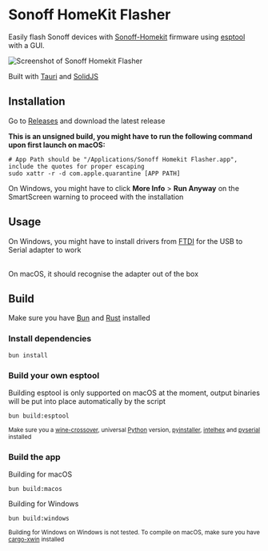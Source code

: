 # Sonoff HomeKit Flasher
Easily flash Sonoff devices with [Sonoff-Homekit](https://github.com/Gruppio/Sonoff-Homekit) firmware using [esptool](https://github.com/espressif/esptool) with a GUI.<br>

![Screenshot of Sonoff Homekit Flasher](assets/Sonoff%20Homekit%20Flasher.gif?raw=true)

Built with [Tauri](https://tauri.app/) and [SolidJS](https://www.solidjs.com/)

## Installation
Go to [Releases](https://github.com/lockieluke/sonoff-homekit-flasher/releases) and download the latest release

**This is an unsigned build, you might have to run the following command upon first launch on macOS:**
```shell
# App Path should be "/Applications/Sonoff Homekit Flasher.app", include the quotes for proper escaping
sudo xattr -r -d com.apple.quarantine [APP PATH]
```

On Windows, you might have to click **More Info** > **Run Anyway** on the SmartScreen warning to proceed with the installation
## Usage

On Windows, you might have to install drivers from [FTDI](https://ftdichip.com/wp-content/uploads/2021/08/CDM212364_Setup.zip) for the USB to Serial adapter to work

<br>On macOS, it should recognise the adapter out of the box

## Build

Make sure you have [Bun](https://bun.sh/) and [Rust](https://www.rust-lang.org/) installed

### Install dependencies
```shell
bun install
```

### Build your own esptool
Building esptool is only supported on macOS at the moment, output binaries will be put into place automatically by the script
```shell
bun build:esptool
```
<sub>Make sure you a [wine-crossover](https://github.com/Gcenx/winecx), universal [Python](https://www.python.org/downloads/macos/) version, [pyinstaller](https://github.com/pyinstaller/pyinstaller), [intelhex](https://github.com/python-intelhex/intelhex) and [pyserial](https://github.com/pyserial/pyserial) installed</sub>

### Build the app
Building for macOS
```shell
bun build:macos
```
Building for Windows
```shell
bun build:windows
```
<sub>Building for Windows on Windows is not tested.  To compile on macOS, make sure you have [cargo-xwin](https://github.com/rust-cross/cargo-xwin) installed</sub>